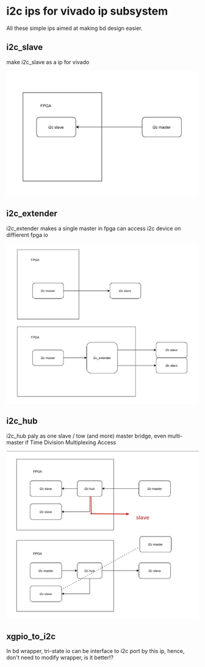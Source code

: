 # i2c ips for vivado ip subsystem

All these simple ips aimed at making bd design easier.

## i2c_slave

make i2c_slave as a ip for vivado

![i2c_slave](./doc/i2c_slave.jpg)


## i2c_extender

i2c_extender makes a single master in fpga can access i2c device on diffierent fpga io

![i2c_extender](./doc/i2c_extender.jpg)

## i2c_hub

i2c_hub paly as one slave / tow (and more) master bridge, even multi-master if Time Division Multiplexing Access

![i2c_hub](./doc/i2c_hub.jpg)

## xgpio_to_i2c

In bd wrapper, tri-state io can be interface to i2c port by this ip, hence, don't need to modify wrapper, is it better!?

